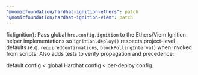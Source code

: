 ```yaml
---
"@nomicfoundation/hardhat-ignition-ethers": patch
"@nomicfoundation/hardhat-ignition-viem": patch
---
```


fix(ignition): Pass global `hre.config.ignition` to the Ethers/Viem Ignition helper implementations so `ignition.deploy()` respects project-level defaults (e.g. `requiredConfirmations`, `blockPollingInterval`) when invoked from scripts. Also adds tests to verify propagation and precedence:

default config < global Hardhat config < per-deploy config.